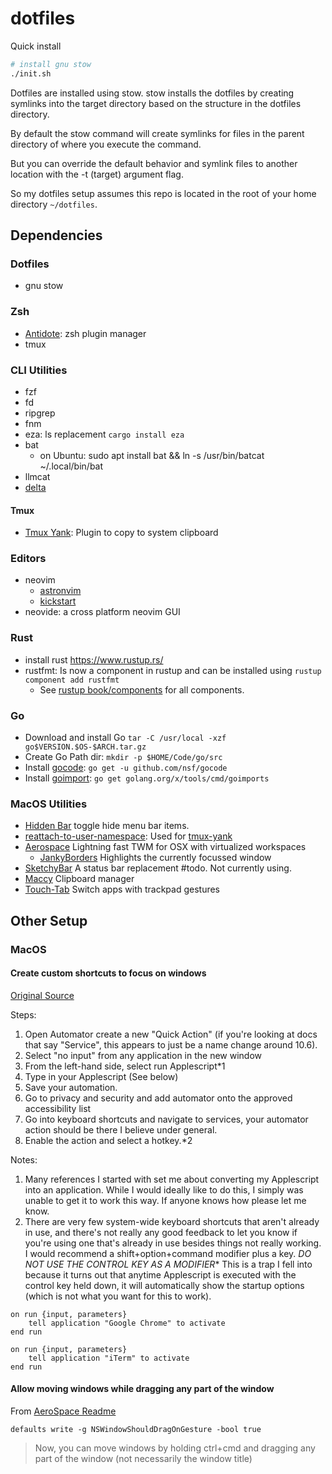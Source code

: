 dotfiles
========

Quick install
```bash
# install gnu stow
./init.sh
```

Dotfiles are installed using stow. stow installs the dotfiles by creating symlinks into the target directory based on the structure in the dotfiles directory. 

By default the stow command will create symlinks for files in the parent directory of where you execute the command.

But you can override the default behavior and symlink files to another location with the -t (target) argument flag.

So my dotfiles setup assumes this repo is located in the root of your home directory `~/dotfiles`.

## Dependencies

### Dotfiles

- gnu stow

### Zsh

- [Antidote](https://github.com/mattmc3/antidote): zsh plugin manager
- tmux

### CLI Utilities

- fzf
- fd
- ripgrep
- fnm
- eza: ls replacement `cargo install eza`
- bat
    - on Ubuntu: sudo apt install bat && ln -s /usr/bin/batcat ~/.local/bin/bat
- llmcat
- [delta](https://dandavison.github.io/delta/introduction.html)

#### Tmux

- [Tmux Yank](https://github.com/tmux-plugins/tmux-yank): Plugin to copy to system clipboard

### Editors

- neovim
    - [astronvim](https://astronvim.com/)
    - [kickstart](https://github.com/nvim-lua/kickstart.nvim)
- neovide: a cross platform neovim GUI

### Rust

- install rust https://www.rustup.rs/
- rustfmt: Is now a component in rustup and can be installed using `rustup component add rustfmt`
    - See [rustup book/components](https://rust-lang.github.io/rustup/concepts/components.html) for all components.

### Go

- Download and install Go `tar -C /usr/local -xzf go$VERSION.$OS-$ARCH.tar.gz`
- Create Go Path dir: `mkdir -p $HOME/Code/go/src`
- Install [gocode](https://github.com/nsf/gocode): `go get -u github.com/nsf/gocode`
- Install [goimport](https://github.com/bradfitz/goimports): `go get golang.org/x/tools/cmd/goimports`

### MacOS Utilities

- [Hidden Bar](https://github.com/dwarvesf/hidden) toggle hide menu bar items.
- [reattach-to-user-namespace](https://github.com/ChrisJohnsen/tmux-MacOSX-pasteboard): Used for [tmux-yank](https://github.com/tmux-plugins/tmux-yank)
- [Aerospace](https://github.com/nikitabobko/AeroSpace) Lightning fast TWM for OSX with virtualized workspaces
    - [JankyBorders](https://github.com/FelixKratz/JankyBorders) Highlights the currently focussed window
- [SketchyBar](https://github.com/FelixKratz/SketchyBar) A status bar replacement #todo. Not currently using.
- [Maccy](https://github.com/p0deje/Maccy) Clipboard manager
- [Touch-Tab](https://github.com/ris58h/Touch-Tab?tab=readme-ov-file) Switch apps with trackpad gestures

## Other Setup

### MacOS

#### Create custom shortcuts to focus on windows

[Original Source](https://www.reddit.com/r/MacOS/comments/j2472l/hotkey_for_switching_focus_to_specific_apps/)

Steps:

1. Open Automator create a new "Quick Action" (if you're looking at docs that say "Service", this appears to just be a name change around 10.6).
2. Select "no input" from any application in the new window
3. From the left-hand side, select run Applescript*1
4. Type in your Applescript (See below)
5. Save your automation.
6. Go to privacy and security and add automator onto the approved accessibility list
7. Go into keyboard shortcuts and navigate to services, your automator action should be there I believe under general.
8. Enable the action and select a hotkey.*2

Notes:

1. Many references I started with set me about converting my Applescript into an application. While I would ideally like to do this, I simply was unable to get it to work this way. If anyone knows how please let me know.
2. There are very few system-wide keyboard shortcuts that aren't already in use, and there's not really any good feedback to let you know if you're using one that's already in use besides things not really working. I would recommend a shift+option+command modifier plus a key. *DO NOT USE THE CONTROL KEY AS A MODIFIER** This is a trap I fell into because it turns out that anytime Applescript is executed with the control key held down, it will automatically show the startup options (which is not what you want for this to work).

```
on run {input, parameters}
	tell application "Google Chrome" to activate
end run
```

```
on run {input, parameters}
	tell application "iTerm" to activate
end run
```

#### Allow moving windows while dragging any part of the window

From [AeroSpace Readme](https://github.com/nikitabobko/AeroSpace?tab=readme-ov-file#tip-of-the-day)

```
defaults write -g NSWindowShouldDragOnGesture -bool true
```

> Now, you can move windows by holding ctrl+cmd and dragging any part of the window (not necessarily the window title)

